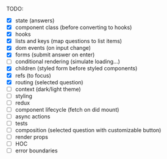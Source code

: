 TODO:

- [x] state (answers)
- [x] component class (before converting to hooks)
- [x] hooks
- [x] lists and keys (map questions to list items)
- [x] dom events (on input change)
- [x] forms (submit answer on enter)
- [ ] conditional rendering (simulate loading...)
- [x] children (styled form before styled components)
- [x] refs (to focus)
- [x] routing (selected question)
- [ ] context (dark/light theme)
- [ ] styling
- [ ] redux
- [ ] component lifecycle (fetch on did mount)
- [ ] async actions
- [ ] tests
- [ ] composition (selected question with customizable button)
- [ ] render props
- [ ] HOC
- [ ] error boundaries
